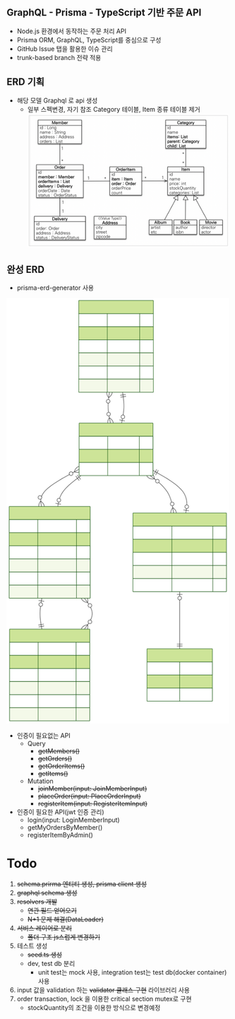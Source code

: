 
## GraphQL - Prisma - TypeScript 기반 주문 API

- Node.js 환경에서 동작하는 주문 처리 API
- Prisma ORM, GraphQL, TypeScript를 중심으로 구성
- GitHub Issue 탭을 활용한 이슈 관리
- trunk-based branch 전략 적용


## ERD 기획
- 해당 모델 Graphql 로 api 생성
    - 일부 스펙변경, 자기 참조 Category 테이블, Item 종류 테이블 제거
![model1](images/model.webp)

## 완성 ERD

- prisma-erd-generator 사용

![model2](prisma/erd/ERD.svg)
- 인증이 필요없는 API
    - Query
        - ~~getMembers()~~
        - ~~getOrders()~~
        - ~~getOrderItems()~~
        - ~~getItems()~~
    - Mutation
        - ~~joinMember(input: JoinMemberInput)~~
        - ~~placeOrder(input: PlaceOrderInput)~~
        - ~~registerItem(input: RegisterItemInput)~~
- 인증이 필요한 API(jwt 인증 관리)
    - login(input: LoginMemberInput)
    - getMyOrdersByMember()
    - registerItemByAdmin()


# Todo

1. ~~schema.prirma 엔티티 생성, prisma client 생성~~
2. ~~graphql schema 생성~~
3. ~~resolvers 개발~~
    - ~~연관 필드 얻어오기~~
    - ~~N+1 문제 해결(DataLoader)~~
4. ~~서비스 레이어로 분리~~
    - ~~폴더 구조 js스럽게 변경하기~~
5. 테스트 생성
    - ~~seed.ts 생성~~
    - dev, test db 분리
        - unit test는 mock 사용, integration test는 test db(docker container) 사용
6. input 값을 validation 하는 ~~validator 클래스 구현~~ 라이브러리 사용
7. order transaction, lock 을 이용한 critical section mutex로 구현
    - stockQuantity의 조건을 이용한 방식으로 변경예정
